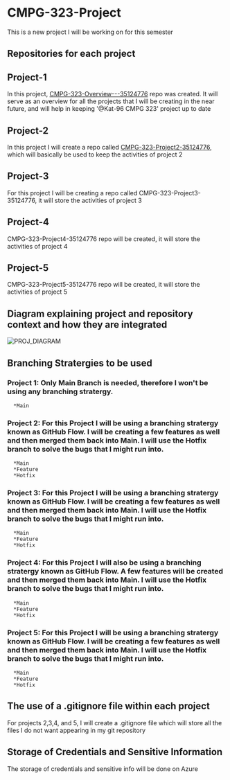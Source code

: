# CMPG-323-Project
This is a new project I will be working on for this semester

## Repositories for each project 

## Project-1

In this project, [CMPG-323-Overview---35124776](https://github.com/Kat-96/CMPG-323-Overview---35124776) repo was created. It will serve as an overview for all the projects that I will be creating in the near future, and will help in keeping '@Kat-96 CMPG 323' project up to date

## Project-2

In this project I will create a repo called [CMPG-323-Project2-35124776](https://github.com/Kat-96/CMPG-323-Project2-35124776), which will basically be used to keep the activities of project 2

## Project-3

For this project I will be creating a repo called CMPG-323-Project3-35124776, it will store the activities of project 3

## Project-4

CMPG-323-Project4-35124776 repo will be created, it will store the activities of project 4

## Project-5

CMPG-323-Project5-35124776 repo will be created, it will store the activities of project 5

## Diagram explaining project and repository context and how they are integrated
  ![PROJ_DIAGRAM](https://user-images.githubusercontent.com/90704811/185258451-8a78f6f5-faba-469d-b534-e618be914134.png)

## Branching Stratergies to be used
  ### Project 1: Only Main Branch is needed, therefore I won't be using any branching stratergy.
      *Main
  
  ### Project 2: For this Project I will be using a branching stratergy known as GitHub Flow. I will be creating a few features as well and then merged them back into       Main. I will use the Hotfix branch to solve the bugs that I might run into.
      *Main
      *Feature
      *Hotfix  
      
   ### Project 3: For this Project I will be using a branching stratergy known as GitHub Flow. I will be creating a few features as well and then merged them back into       Main. I will use the Hotfix branch to solve the bugs that I might run into.
      *Main
      *Feature
      *Hotfix 
      
  ### Project 4: For this Project I will also be using a branching stratergy known as GitHub Flow. A few features will be created and then merged them back into             Main. I will use the Hotfix branch to solve the bugs that I might run into.
      *Main
      *Feature
      *Hotfix 
      
   ### Project 5: For this Project I will be using a branching stratergy known as GitHub Flow. I will be creating a few features as well and then merged them back into       Main. I will use the Hotfix branch to solve the bugs that I might run into.
      *Main
      *Feature
      *Hotfix 
    
 ## The use of a .gitignore file within each project
   For projects 2,3,4, and 5, I will create a .gitignore file which will store all the files I do not want appearing in my git repository

 ## Storage of Credentials and Sensitive Information
  The storage of credentials and sensitive info will be done on Azure
